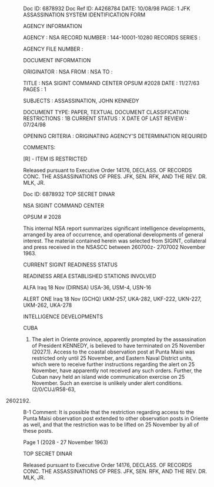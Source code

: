 Doc ID: 6878932 Doc Ref ID: A4268784 DATE: 10/08/98
PAGE: 1
JFK ASSASSINATION SYSTEM
IDENTIFICATION FORM

AGENCY INFORMATION

AGENCY : NSA
RECORD NUMBER : 144-10001-10280
RECORDS SERIES :

AGENCY FILE NUMBER :

DOCUMENT INFORMATION

ORIGINATOR : NSA
FROM : NSA
TO :

TITLE :
NSA SIGINT COMMAND CENTER OPSUM #2028
DATE : 11/27/63
PAGES : 1

SUBJECTS :
ASSASSINATION, JOHN KENNEDY

DOCUMENT TYPE: PAPER, TEXTUAL DOCUMENT
CLASSIFICATION:
RESTRICTIONS : 1B
CURRENT STATUS : X
DATE OF LAST REVIEW : 07/24/98

OPENING CRITERIA :
ORIGINATING AGENCY'S DETERMINATION REQUIRED

COMMENTS:

[R] - ITEM IS RESTRICTED

Released pursuant to Executive Order 14176, DECLASS. OF RECORDS CONC. THE ASSASSINATIONS OF PRES. JFK, SEN.
RFK, AND THE REV. DR. MLK, JR.

Doc ID: 6878932 TOP SECRET DINAR

NSA SIGINT COMMAND CENTER

OPSUM # 2028

This internal NSA report summarizes significant intelligence
developments, arranged by area of occurrence, and operational
developments of general interest. The material contained
herein was selected from SIGINT, collateral and press received
in the NSASCC between 260700z- 2707002 November 1963.

CURRENT SIGINT READINESS STATUS

READINESS AREA ESTABLISHED STATIONS INVOLVED

ALFA Iraq 18 Nov (DIRNSA) USA-36, USM-4, USN-16

ALERT ONE Iraq 18 Nov (GCHQ) UKM-257, UKA-282, UKF-222,
UKN-227, UKM-262, UKA-278

INTELLIGENCE DEVELOPMENTS

CUBA

1. The alert in Oriente province, apparently prompted by the
assassination of President KENNEDY, is believed to have
terminated on 25 November (2027.1). Access to the coastal
observation post at Punta Maisi was restricted only until 25
November, and Eastern Naval District units, which were to receive
further instructions regarding the alert on 25 November, have
apparently not received any such orders. Further, the Cuban navy
held an island wide communication exercise on 25 November. Such
an exercise is unlikely under alert conditions. (2/0/CUJ/R58-63,
2602192)

B-1 Comment: It is possible that the restriction regarding access
to the Punta Maisi observation post extended to other observation
posts in Oriente as well, and that the restriction was to be lifted
on 25 November by all of these posts.

Page 1
(2028 - 27 November 1963)

TOP SECRET DINAR

Released pursuant to Executive Order 14176, DECLASS. OF RECORDS CONC. THE ASSASSINATIONS OF PRES. JFK, SEN.
RFK, AND THE REV. DR. MLK, JR.
